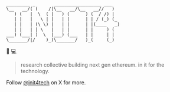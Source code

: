```
_________ _       __________________ ___   
\__   __/( (    /|\__   __/\__   __//   )  
   ) (   |  \  ( |   ) (      ) (  / /) |  
   | |   |   \ | |   | |      | | / (_) (_ 
   | |   | (\ \) |   | |      | |(____   _)
   | |   | | \   |   | |      | |     ) (  
___) (___| )  \  |___) (___   | |     | |  
\_______/|/    )_)\_______/   )_(     (_)  
```

🎀 💻

> research collective building next gen ethereum. in it for the technology.

Follow [@init4tech](https://twitter.com/init4tech) on X for more.
